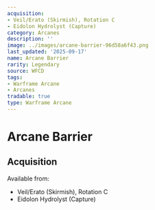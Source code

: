 ```yaml
---
acquisition:
- Veil/Erato (Skirmish), Rotation C
- Eidolon Hydrolyst (Capture)
category: Arcanes
description: ''
image: ../images/arcane-barrier-96d58a6f43.png
last_updated: '2025-09-17'
name: Arcane Barrier
rarity: Legendary
source: WFCD
tags:
- Warframe Arcane
- Arcanes
tradable: true
type: Warframe Arcane
---
```


# Arcane Barrier

## Acquisition

Available from:
- Veil/Erato (Skirmish), Rotation C
- Eidolon Hydrolyst (Capture)

